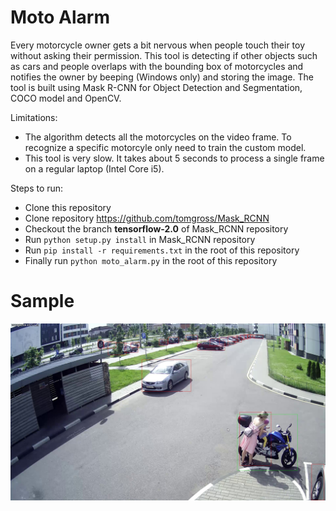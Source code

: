 # Moto Alarm

Every motorcycle owner gets a bit nervous when people touch their toy without asking their permission. This tool is detecting if other objects such as cars and people overlaps with the bounding box of motorcycles and notifies the owner by beeping (Windows only) and storing the image. The tool is built using Mask R-CNN for Object Detection and Segmentation, COCO model and OpenCV.

Limitations:
* The algorithm detects all the motorcycles on the video frame. To recognize a specific motorcyle only need to train the custom model.
* This tool is very slow. It takes about 5 seconds to process a single frame on a regular laptop (Intel Core i5).

Steps to run:
* Clone this repository
* Clone repository https://github.com/tomgross/Mask_RCNN
* Checkout the branch **tensorflow-2.0** of Mask_RCNN repository
* Run `python setup.py install` in Mask_RCNN repository
* Run `pip install -r requirements.txt` in the root of this repository
* Finally run `python moto_alarm.py` in the root of this repository

# Sample

![](samples/result_from_sample1.jpg)
